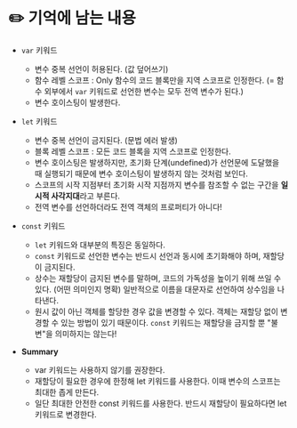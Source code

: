 # ✏️ 기억에 남는 내용

- `var` 키워드
  + 변수 중복 선언이 허용된다. (값 덮어쓰기)
  + 함수 레벨 스코프 : Only 함수의 코드 블록만을 지역 스코프로 인정한다. (= 함수 외부에서 `var` 키워드로 선언한 변수는 모두 전역 변수가 된다.)
  + 변수 호이스팅이 발생한다.

- `let` 키워드
  + 변수 중복 선언이 금지된다. (문법 에러 발생)
  + 블록 레벨 스코프 : 모든 코드 블록을 지역 스코프로 인정한다.
  + 변수 호이스팅은 발생하지만, 초기화 단계(undefined)가 선언문에 도달했을 때 실행되기 때문에 변수 호이스팅이 발생하지 않는 것처럼 보인다.
  + 스코프의 시작 지점부터 초기화 시작 지점까지 변수를 참조할 수 없는 구간을 **일시적 사각지대**라고 부른다.
  + 전역 변수를 선언하더라도 전역 객체의 프로퍼티가 아니다!

- `const` 키워드
  + `let` 키워드와 대부분의 특징은 동일하다. 
  + `const` 키워드로 선언한 변수는 반드시 선언과 동시에 초기화해야 하며, 재할당이 금지된다.
  + 상수는 재할당이 금지된 변수를 말하며, 코드의 가독성을 높이기 위해 쓰일 수 있다. (어떤 의미인지 명확) 일반적으로 이름을 대문자로 선언하여 상수임을 나타낸다.
  + 원시 값이 아닌 객체를 할당한 경우 값을 변경할 수 있다. 객체는 재할당 없이 변경할 수 있는 방법이 있기 때문이다. `const` 키워드는 재할당을 금지할 뿐 "불변"을 의미하지는 않는다!

- **Summary**
  + var 키워드는 사용하지 않기를 권장한다. 
  + 재할당이 필요한 경우에 한정해 let 키워드를 사용한다. 이때 변수의 스코프는 최대한 좁게 만든다.
  + 일단 최대한 안전한 const 키워드를 사용한다. 반드시 재할당이 필요하다면 let 키워드로 변경한다. 